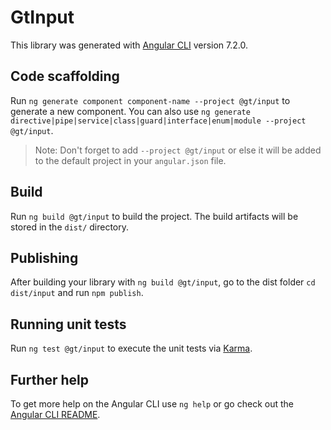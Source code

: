 # GtInput

This library was generated with [Angular CLI](https://github.com/angular/angular-cli) version 7.2.0.

## Code scaffolding

Run `ng generate component component-name --project @gt/input` to generate a new component. You can also use `ng generate directive|pipe|service|class|guard|interface|enum|module --project @gt/input`.
> Note: Don't forget to add `--project @gt/input` or else it will be added to the default project in your `angular.json` file. 

## Build

Run `ng build @gt/input` to build the project. The build artifacts will be stored in the `dist/` directory.

## Publishing

After building your library with `ng build @gt/input`, go to the dist folder `cd dist/input` and run `npm publish`.

## Running unit tests

Run `ng test @gt/input` to execute the unit tests via [Karma](https://karma-runner.github.io).

## Further help

To get more help on the Angular CLI use `ng help` or go check out the [Angular CLI README](https://github.com/angular/angular-cli/blob/master/README.md).
